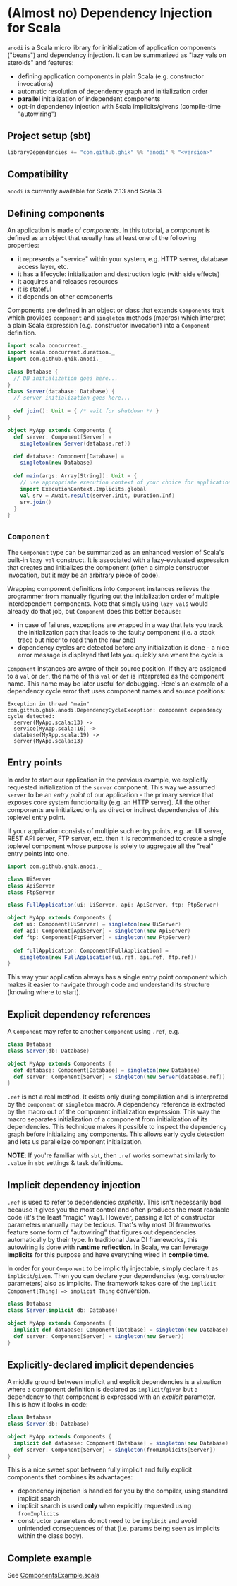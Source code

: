 # (Almost no) Dependency Injection for Scala

`anodi` is a Scala micro library for initialization of application components ("beans")
and dependency injection. It can be summarized as "lazy vals on steroids" and features:

* defining application components in plain Scala (e.g. constructor invocations)
* automatic resolution of dependency graph and initialization order
* **parallel** initialization of independent components
* opt-in dependency injection with Scala implicits/givens (compile-time "autowiring")

## Project setup (sbt)

```scala
libraryDependencies += "com.github.ghik" %% "anodi" % "<version>"
```

## Compatibility

`anodi` is currently available for Scala 2.13 and Scala 3

## Defining components

An application is made of _components_. In this tutorial, a _component_ is defined as an object
that usually has at least one of the following properties:

* it represents a "service" within your system, e.g. HTTP server, database access layer, etc.
* it has a lifecycle: initialization and destruction logic (with side effects)
* it acquires and releases resources
* it is stateful
* it depends on other components

Components are defined in an object or class that extends `Components` trait which provides `component`
and `singleton` methods (macros) which interpret a plain Scala expression (e.g. constructor invocation) into
a `Component` definition.

```scala
import scala.concurrent._
import scala.concurrent.duration._
import com.github.ghik.anodi._

class Database {
  // DB initialization goes here...
}
class Server(database: Database) {
  // server initialization goes here...
  
  def join(): Unit = { /* wait for shutdown */ }
}

object MyApp extends Components {
  def server: Component[Server] =
    singleton(new Server(database.ref))

  def database: Component[Database] =
    singleton(new Database)
    
  def main(args: Array[String]): Unit = {
    // use appropriate execution context of your choice for application initialization
    import ExecutionContext.Implicits.global
    val srv = Await.result(server.init, Duration.Inf)
    srv.join()
  }
}
```

## `Component`

The `Component` type can be summarized as an enhanced version of Scala's built-in `lazy val` construct.
It is associated with a lazy-evaluated expression that creates and initializes the component (often a
simple constructor invocation, but it may be an arbitrary piece of code).

Wrapping component definitions into `Component` instances relieves the programmer from manually figuring out
the initialization order of multiple interdependent components. Note that simply using `lazy val`s would already
do that job, but `Component` does this better because:

* in case of failures, exceptions are wrapped in a way that lets you track the initialization path that
  leads to the faulty component (i.e. a stack trace but nicer to read than the raw one)
* dependency cycles are detected before any initialization is done - a nice error message is displayed that lets
  you quickly see where the cycle is

`Component` instances are aware of their source position. If they are assigned to a `val` or `def`, the name of
this `val` or `def` is interpreted as the component name. This name may be later useful for debugging.
Here's an example of a dependency cycle error that uses component names and source positions:

```
Exception in thread "main" com.github.ghik.anodi.DependencyCycleException: component dependency cycle detected:
  server(MyApp.scala:13) ->
  service(MyApp.scala:16) ->
  database(MyApp.scala:19) ->
  server(MyApp.scala:13)
```

## Entry points

In order to start our application in the previous example, we explicitly requested initialization of the
`server` component. This way we assumed `server` to be an _entry point_ of our application - the primary
service that exposes core system functionality (e.g. an HTTP server).
All the other components are initialized only as direct or indirect dependencies of this toplevel entry point.

If your application consists of multiple such entry points, e.g. an UI server, REST API server, FTP server, etc.
then it is recommended to create a single toplevel component whose purpose is solely to aggregate all the
"real" entry points into one.

```scala
import com.github.ghik.anodi._

class UiServer
class ApiServer
class FtpServer

class FullApplication(ui: UiServer, api: ApiServer, ftp: FtpServer)

object MyApp extends Components {
  def ui: Component[UiServer] = singleton(new UiServer)
  def api: Component[ApiServer] = singleton(new ApiServer)
  def ftp: Component[FtpServer] = singleton(new FtpServer)
  
  def fullApplication: Component[FullApplication] =
    singleton(new FullApplication(ui.ref, api.ref, ftp.ref))
}
```

This way your application always has a single entry point component which makes it easier to navigate
through code and understand its structure (knowing where to start).

## Explicit dependency references

A `Component` may refer to another `Component` using `.ref`, e.g.

```scala
class Database
class Server(db: Database)

object MyApp extends Components {
  def database: Component[Database] = singleton(new Database)
  def server: Component[Server] = singleton(new Server(database.ref))
}
```

`.ref` is not a real method. It exists only during compilation and is interpreted by the `component` or `singleton` macro.
A dependency reference is extracted by the macro out of the component initialization expression.
This way the macro separates initialization of a component from initialization of its dependencies.
This technique makes it possible to inspect the dependency graph before initializing any components.
This allows early cycle detection and lets us parallelize component initialization.

**NOTE**: If you're familiar with `sbt`, then `.ref` works somewhat similarly to `.value` in `sbt` settings & task definitions.

## Implicit dependency injection

`.ref` is used to refer to dependencies _explicitly_. This isn't necessarily bad because it gives you the most control and often produces
the most readable code (it's the least "magic" way). However, passing a lot of constructor parameters manually may be tedious.
That's why most DI frameworks feature some form of "autowiring" that figures out dependencies automatically by their type.
In traditional Java DI frameworks, this autowiring is done with **runtime reflection**. In Scala, we can leverage **implicits** for this purpose
and have everything wired in **compile time**.

In order for your `Component` to be implicitly injectable, simply declare it as `implicit`/`given`. Then you can declare your dependencies
(e.g. constructor parameters) also as implicits. The framework takes care of the `implicit Component[Thing] => implicit Thing` conversion.

```scala
class Database
class Server(implicit db: Database)

object MyApp extends Components {
  implicit def database: Component[Database] = singleton(new Database)
  def server: Component[Server] = singleton(new Server))
}
```

## Explicitly-declared implicit dependencies

A middle ground between implicit and explicit dependencies is a situation where a component definition is
declared as `implicit`/`given` but a dependency to that component is expressed with an _explicit_ parameter.
This is how it looks in code:

```scala
class Database
class Server(db: Database)

object MyApp extends Components {
  implicit def database: Component[Database] = singleton(new Database)
  def server: Component[Server] = singleton(fromImplicits[Server])
}
```

This is a nice sweet spot between fully implicit and fully explicit components that combines its
advantages:

* dependency injection is handled for you by the compiler, using standard implicit search
* implicit search is used **only** when explicitly requested using `fromImplicits`
* constructor parameters do not need to be `implicit` and avoid unintended consequences 
  of that (i.e. params being seen as implicits within the class body).

## Complete example

See [ComponentsExample.scala](https://github.com/ghik/anodi/blob/main/src/test/scala/com/github/ghik/anodi/ComponentsExample.scala)
